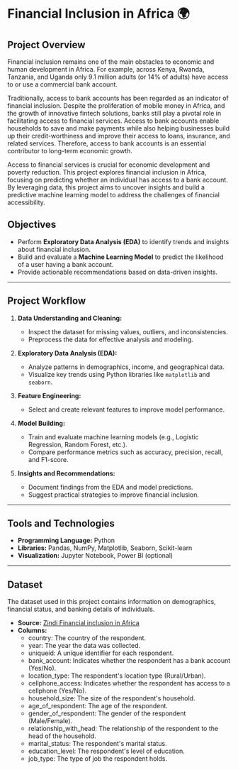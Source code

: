 # Financial Inclusion in Africa 🌍  

## Project Overview  
Financial inclusion remains one of the main obstacles to economic and human development in Africa. For example, across Kenya, Rwanda, Tanzania, and Uganda only 9.1 million adults (or 14% of adults) have access to or use a commercial bank account.

Traditionally, access to bank accounts has been regarded as an indicator of financial inclusion. Despite the proliferation of mobile money in Africa, and the growth of innovative fintech solutions, banks still play a pivotal role in facilitating access to financial services. Access to bank accounts enable households to save and make payments while also helping businesses build up their credit-worthiness and improve their access to loans, insurance, and related services. Therefore, access to bank accounts is an essential contributor to long-term economic growth.

Access to financial services is crucial for economic development and poverty reduction. This project explores financial inclusion in Africa, focusing on predicting whether an individual has access to a bank account. By leveraging data, this project aims to uncover insights and build a predictive machine learning model to address the challenges of financial accessibility.  

## Objectives  
- Perform **Exploratory Data Analysis (EDA)** to identify trends and insights about financial inclusion.  
- Build and evaluate a **Machine Learning Model** to predict the likelihood of a user having a bank account.  
- Provide actionable recommendations based on data-driven insights.  

---

## Project Workflow  
1. **Data Understanding and Cleaning:**  
   - Inspect the dataset for missing values, outliers, and inconsistencies.  
   - Preprocess the data for effective analysis and modeling.  

2. **Exploratory Data Analysis (EDA):**  
   - Analyze patterns in demographics, income, and geographical data.  
   - Visualize key trends using Python libraries like `matplotlib` and `seaborn`.  

3. **Feature Engineering:**  
   - Select and create relevant features to improve model performance.  

4. **Model Building:**  
   - Train and evaluate machine learning models (e.g., Logistic Regression, Random Forest, etc.).  
   - Compare performance metrics such as accuracy, precision, recall, and F1-score.  

5. **Insights and Recommendations:**  
   - Document findings from the EDA and model predictions.  
   - Suggest practical strategies to improve financial inclusion.  

---

## Tools and Technologies  
- **Programming Language:** Python  
- **Libraries:** Pandas, NumPy, Matplotlib, Seaborn, Scikit-learn  
- **Visualization:** Jupyter Notebook, Power BI (optional)  

---

## Dataset  
The dataset used in this project contains information on demographics, financial status, and banking details of individuals.  
- **Source:** [Zindi Financial inclusion in Africa](https://zindi.africa/competitions/financial-inclusion-in-africa/data)
- **Columns:**  
  - country: The country of the respondent.
  - year: The year the data was collected.
  - uniqueid: A unique identifier for each respondent.
  - bank_account: Indicates whether the respondent has a bank account (Yes/No).
  - location_type: The respondent's location type (Rural/Urban).
  - cellphone_access: Indicates whether the respondent has access to a cellphone (Yes/No).
  - household_size: The size of the respondent's household.
  - age_of_respondent: The age of the respondent.
  - gender_of_respondent: The gender of the respondent (Male/Female).
  - relationship_with_head: The relationship of the respondent to the head of the household.
  - marital_status: The respondent's marital status.
  - education_level: The respondent's level of education.
  - job_type: The type of job the respondent holds.
